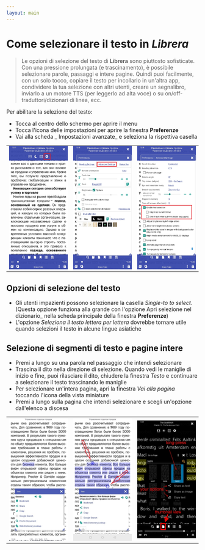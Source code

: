 ```yaml
---
layout: main
---
```


# Come selezionare il testo in _Librera_

> Le opzioni di selezione del testo di **Librera** sono piuttosto sofisticate. Con una pressione prolungata (e trascinamento), è possibile selezionare parole, passaggi e intere pagine. Quindi puoi facilmente, con un solo tocco, copiare il testo per incollarlo in un'altra app, condividere la tua selezione con altri utenti, creare un segnalibro, inviarlo a un motore TTS (per leggerlo ad alta voce) o su on/off- traduttori/dizionari di linea, ecc.

Per abilitare la selezione del testo:
* Tocca al centro dello schermo per aprire il menu
* Tocca l'icona delle impostazioni per aprire la finestra **Preferenze**
* Vai alla scheda _ Impostazioni avanzate_ e seleziona la rispettiva casella


||||
|-|-|-|
|![](1.jpg)|![](2.jpg)|![](3.jpg)|

## Opzioni di selezione del testo
* Gli utenti impazienti possono selezionare la casella _Single-to to select_. (Questa opzione funziona alla grande con l'opzione Apri selezione nel dizionario_ nella scheda principale della finestra **Preferenze**)
* L'opzione _Seleziona il testo lettera per lettera_ dovrebbe tornare utile quando selezioni il testo in alcune lingue asiatiche

## Selezione di segmenti di testo e pagine intere
* Premi a lungo su una parola nel passaggio che intendi selezionare
* Trascina il dito nella direzione di selezione. Quando vedi le maniglie di inizio e fine, puoi rilasciare il dito, chiudere la finestra _Testo_ e continuare a selezionare il testo trascinando le maniglie
* Per selezionare un'intera pagina, apri la finestra _Vai alla pagina_ toccando l'icona della vista miniature
* Premi a lungo sulla pagina che intendi selezionare e scegli un'opzione dall'elenco a discesa

||||
|-|-|-|
|![](4.jpg)|![](5.jpg)|![](6.jpg)|
